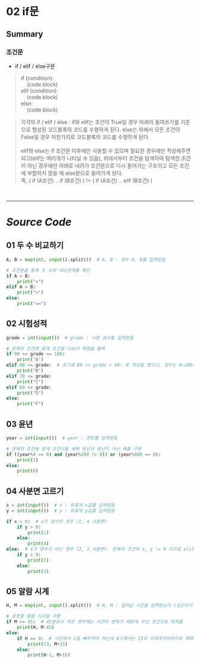 # 02 if문

## Summary

### **조건문**

- if / elif / else구문

> if (condition):<br>
 &nbsp;&nbsp;&nbsp;&nbsp;(code block)<br>
 elif (condition):<br>
 &nbsp;&nbsp;&nbsp;&nbsp;(code block)<br>
 else:<br>
 &nbsp;&nbsp;&nbsp;&nbsp;(code block)<br>

 > 각각의 if / elif / else : if와 elif는 조건이 True일 경우 아래의 들여쓰기를 기준으로 형성된 코드블록의 코드를 수행하게 된다. else는 위에서 모든 조건이 False일 경우 마찬가지로 코드블록의 코드를 수행하게 된다.<br><br>
 elif와 else는 if 조건문 이후에만 사용할 수 있으며 필요한 경우에만 작성해주면 되고(elif는 여러개가 나타날 수 있음), 위에서부터 조건을 탐색하여 탐색한 조건이 아닌 경우에만 아래로 내려가 조건문으로 다시 들어가는 구조이고 모든 조건에 부합하지 않을 때 else문으로 들어가게 된다.<br>
 즉, ( if (A조건) .. if (B조건) ) != ( if (A조건) .. elif (B조건) )

<br>

---

# *Source Code*

## 01 두 수 비교하기

```python
A, B = map(int, input().split())  # A, B : 정수 A, B를 입력받음

# 조건문을 통해 두 수의 대소관계를 확인
if A < B:
    print("<")
elif A > B:
    print(">")
else:
    print("==")
```

## 02 시험성적

```python
grade = int(input())  # grade : 시험 점수를 입력받음

# 문제의 조건에 맞게 조건을 나눠서 학점을 출력
if 90 <= grade <= 100:
    print("A")
elif 80 <= grade:  # 초기에 80 <= grade < 90: 로 작성을 했으나, 점수는 0~100점이고 위의 조건을 제외한 grade의 범위는 0~89이므로 이와 같이 작성해도 동일하다. 위의 90~100 구간도 동일하게 수정 가능하다.
    print("B")
elif 70 <= grade:
    print("C")
elif 60 <= grade:
    print("D")
else:
    print("F")
```

## 03 윤년

```python
year = int(input())  # year : 연도를 입력받음

# 문제의 조건에 맞게 조건식을 세워 윤년과 윤년이 아닌 해를 구분
if ((year%4 == 0) and (year%100 != 0)) or (year%400 == 0):
    print(1)
else:
    print(0)
```

## 04 사분면 고르기

```python
x = int(input())  # x : 좌표의 x값을 입력받음
y = int(input())  # y : 좌표의 y값을 입력받음

if x > 0:  # x가 양수인 경우 (1, 4 사분면)
    if y > 0:
        print(1)
    else:
        print(4)
else:  # x가 양수가 아닌 경우 (2, 3 사분면). 문제의 조건이 x, y != 0 이므로 elif로 음수인 경우가 아닌 else로 처리해도 무방하다.
    if y > 0:
        print(2)
    else:
        print(3)
```

## 05 알람 시계

```python
H, M = map(int, input().split())  # H, M : 일어날 시간을 입력받는다 (상근이가 설정해 놓은 알람시간)

# 설정할 알람 시각을 구함
if M >= 45:  # 45분보다 작은 경우에는 시간이 변하기 때문에 우선 조건으로 따져줌
    print(H, M-45)
else:
    if H == 0:  # 시간에서 1을 빼주어야 하는데 0시에서는 23로 바꿔주어야하므로 예외 처리
        print(23, M+15)
    else:
        print(H-1, M+15)
```